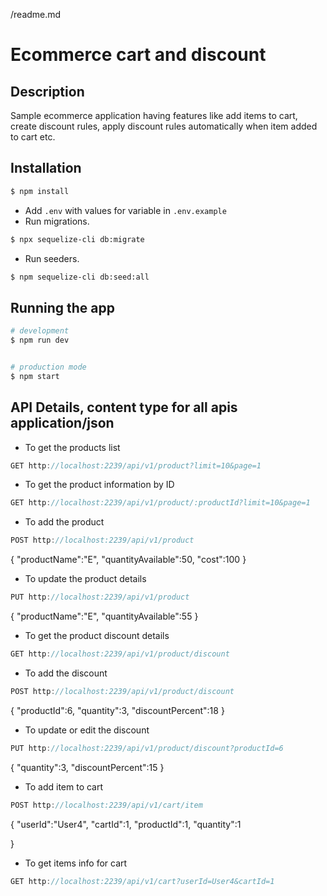/readme.md

# **Ecommerce cart and discount**


## Description

Sample ecommerce application having features like add items to cart, create discount rules, apply discount rules automatically when item added to cart etc.

## Installation

```bash
$ npm install
```
- Add `.env` with values for variable in `.env.example`
- Run migrations.
```bash
$ npx sequelize-cli db:migrate
```
- Run seeders.
```bash
$ npm sequelize-cli db:seed:all
```

## Running the app

```bash
# development
$ npm run dev


# production mode
$ npm start
```
## API Details, content type for all apis application/json
- To get the products list
```js
GET http://localhost:2239/api/v1/product?limit=10&page=1

```

- To get the product information by ID
```js
GET http://localhost:2239/api/v1/product/:productId?limit=10&page=1
```

- To add the product
```js
POST http://localhost:2239/api/v1/product
```
{
"productName":"E",
"quantityAvailable":50,
"cost":100
}


- To update the product details
```js
PUT http://localhost:2239/api/v1/product
```
{
"productName":"E",
"quantityAvailable":55
}

- To get the product discount details
```js
GET http://localhost:2239/api/v1/product/discount
```

- To add the discount
```js
POST http://localhost:2239/api/v1/product/discount
```
{
    "productId":6,
    "quantity":3,
    "discountPercent":18
}


- To update or edit the discount
```js
PUT http://localhost:2239/api/v1/product/discount?productId=6
```

{
    "quantity":3,
    "discountPercent":15
}

- To add item to cart
```js
POST http://localhost:2239/api/v1/cart/item
```

{
    "userId":"User4",
    "cartId":1,
    "productId":1,
    "quantity":1

}

- To get items info for cart
```js
GET http://localhost:2239/api/v1/cart?userId=User4&cartId=1
```





